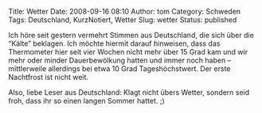 Title: Wetter
Date: 2008-09-16 08:10
Author: tom
Category: Schweden
Tags: Deutschland, KurzNotiert, Wetter
Slug: wetter
Status: published

Ich höre seit gestern vermehrt Stimmen aus Deutschland, die sich über
die “Kälte” beklagen. Ich möchte hiermit darauf hinweisen, dass das
Thermometer hier seit vier Wochen nicht mehr über 15 Grad kam und wir
mehr oder minder Dauerbewölkung hatten und immer noch haben –
mittlerweile allerdings bei etwa 10 Grad Tageshöchstwert. Der erste
Nachtfrost ist nicht weit.

Also, liebe Leser aus Deutschland: Klagt nicht übers Wetter, sondern
seid froh, dass ihr so einen langen Sommer hattet. ;)

